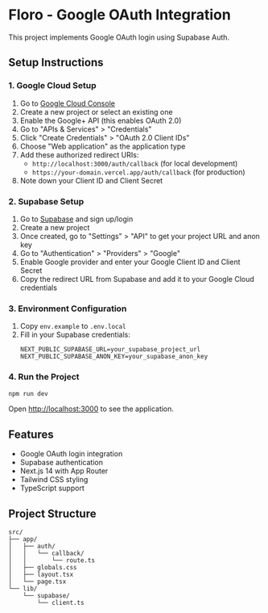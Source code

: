 # Floro - Google OAuth Integration

This project implements Google OAuth login using Supabase Auth.

## Setup Instructions

### 1. Google Cloud Setup
1. Go to [Google Cloud Console](https://console.cloud.google.com/)
2. Create a new project or select an existing one
3. Enable the Google+ API (this enables OAuth 2.0)
4. Go to "APIs & Services" > "Credentials"
5. Click "Create Credentials" > "OAuth 2.0 Client IDs"
6. Choose "Web application" as the application type
7. Add these authorized redirect URIs:
   - `http://localhost:3000/auth/callback` (for local development)
   - `https://your-domain.vercel.app/auth/callback` (for production)
8. Note down your Client ID and Client Secret

### 2. Supabase Setup
1. Go to [Supabase](https://supabase.com/) and sign up/login
2. Create a new project
3. Once created, go to "Settings" > "API" to get your project URL and anon key
4. Go to "Authentication" > "Providers" > "Google"
5. Enable Google provider and enter your Google Client ID and Client Secret
6. Copy the redirect URL from Supabase and add it to your Google Cloud credentials

### 3. Environment Configuration
1. Copy `env.example` to `.env.local`
2. Fill in your Supabase credentials:
   ```
   NEXT_PUBLIC_SUPABASE_URL=your_supabase_project_url
   NEXT_PUBLIC_SUPABASE_ANON_KEY=your_supabase_anon_key
   ```

### 4. Run the Project
```bash
npm run dev
```

Open [http://localhost:3000](http://localhost:3000) to see the application.

## Features
- Google OAuth login integration
- Supabase authentication
- Next.js 14 with App Router
- Tailwind CSS styling
- TypeScript support

## Project Structure
```
src/
├── app/
│   ├── auth/
│   │   └── callback/
│   │       └── route.ts
│   ├── globals.css
│   ├── layout.tsx
│   └── page.tsx
└── lib/
    └── supabase/
        └── client.ts
```
